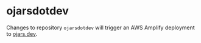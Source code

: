 # ojarsdotdev

Changes to repository `ojarsdotdev` will trigger an AWS Amplify deployment to [ojars.dev](https://ojars.dev/).
